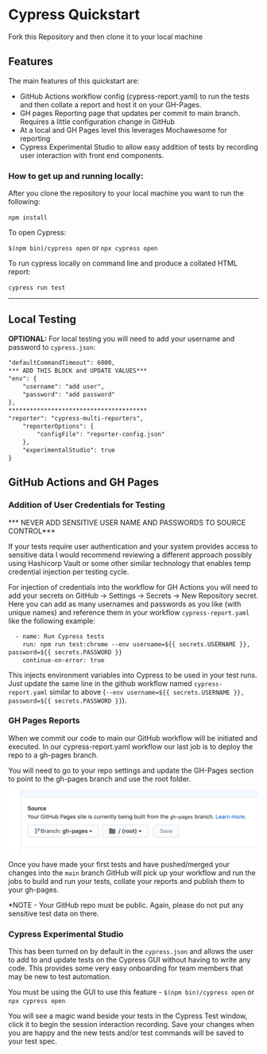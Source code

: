 # Cypress Quickstart

Fork this Repository and then clone it to your local machine

## Features
The main features of this quickstart are:

- GitHub Actions workflow config (cypress-report.yaml) to run the tests and then collate a report and host it on your GH-Pages.
- GH pages Reporting page that updates per commit to main branch. Requires a little configuration change in GitHub
- At a local and GH Pages level this leverages Mochawesome for reporting
- Cypress Experimental Studio to allow easy addition of tests by recording user interaction with front end components.

### How to get up and running locally:

After you clone the repository to your local machine you want to run the following:

`npm install`

To open Cypress:

`$(npm bin)/cypress open` or `npx cypress open`

To run cypress locally on command line and produce a collated HTML report:

`cypress run test`

---

## Local Testing

**OPTIONAL:**
For local testing you will need to add your username and password to `cypress.json`:

```{
"defaultCommandTimeout": 6000,
*** ADD THIS BLOCK and UPDATE VALUES***
"env": {
    "username": "add user",
    "password": "add password"
},
***************************************
"reporter": "cypress-multi-reporters",
    "reporterOptions": {
        "configFile": "reporter-config.json"
    },
    "experimentalStudio": true
}
```

## GitHub Actions and GH Pages

### Addition of User Credentials for Testing

*** NEVER ADD SENSITIVE USER NAME AND PASSWORDS TO SOURCE CONTROL***

If your tests require user authentication and your system provides access to sensitive data I would recommend reviewing a different approach possibly using Hashicorp Vault or some other similar technology that enables temp credential injection per testing cycle.

For injection of credentials into the workflow for GH Actions you will need to add your secrets on GitHub -> Settings -> Secrets -> New Repository secret. Here you can add as many usernames and passwords as you like (with unique names) and reference them in your workflow `cypress-report.yaml` like the following example:

      - name: Run Cypress tests
        run: npm run test:chrome --env username=${{ secrets.USERNAME }}, password=${{ secrets.PASSWORD }}
        continue-on-error: true

This injects environment variables into Cypress to be used in your test runs. Just update the same line in the github workflow named `cypress-report.yaml` similar to above (`--env username=${{ secrets.USERNAME }}, password=${{ secrets.PASSWORD }}`).

### GH Pages Reports

When we commit our code to main our GitHub workflow will be initiated and executed. In our cypress-report.yaml workflow our last job is to deploy the repo to a gh-pages branch. 

You will need to go to your repo settings and update the GH-Pages section to point to the gh-pages branch and use the root folder.

![gh pages](https://github.com/devunderslash/cypress-quickstart/blob/main/GH_Pages.png?raw=true&width=500)

Once you have made your first tests and have pushed/merged your changes into the `main` branch GitHub will pick up your workflow and run the jobs to build and run your tests, collate your reports and publish them to your gh-pages.

*NOTE - Your GitHub repo must be public. Again, please do not put any sensitive test data on there.

### Cypress Experimental Studio

This has been turned on by default in the `cypress.json` and allows the user to add to and update tests on the Cypress GUI without having to write any code. This provides some very easy onboarding for team members that may be new to test automation.

You must be using the GUI to use this feature - `$(npm bin)/cypress open` or `npx cypress open`

You will see a magic wand beside your tests in the Cypress Test window, click it to begin the session interaction recording. Save your changes when you are happy and the new tests and/or test commands will be saved to your test spec.

